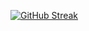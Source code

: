 [![GitHub Streak](http://github-readme-streak-stats.herokuapp.com?user=jattanjie21&theme=github-dark&hide_border=true&date_format=M%20j%5B%2C%20Y%5D)](https://git.io/streak-stats)
